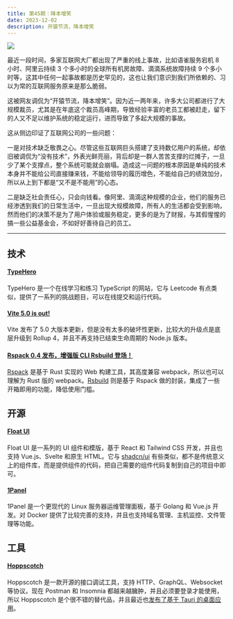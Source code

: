 ```yaml
---
title: 第45期：降本增笑
date: 2023-12-02
description: 开猿节流，降本增笑
---
```


![](/static/weekly/issue-45-cover.jpg)

最近一段时间，多家互联网大厂都出现了严重的线上事故，比如语雀服务宕机 8 小时、阿里云持续 3 个多小时的全球所有机房故障、滴滴系统故障持续 9 个多小时等，这其中任何一起事故都是历史罕见的，这也让我们意识到我们所依赖的、习以为常的互联网服务原来是那么脆弱。

这被网友调侃为“开猿节流，降本增笑”。因为近一两年来，许多大公司都进行了大规模裁员，尤其是在年底这个裁员高峰期，导致经验丰富的老员工都被赶走，留下的人又不足以维护系统的稳定运行，进而导致了多起大规模的事故。

这从侧边印证了互联网公司的一些问题：

一是对技术缺乏敬畏之心。尽管这些互联网巨头搭建了支持数亿用户的系统，却依旧被调侃为“没有技术”，外表光鲜亮丽，背后却是一群人苦苦支撑的烂摊子，一旦少了某个支撑点，整个系统可能就会崩塌。造成这一问题的根本原因是单纯的技术本身并不能给公司直接赚来钱，不能给领导的履历增色，不能给自己的绩效加分，所以从上到下都是“又不是不能用”的心态。

二是缺乏社会责任心，只会向钱看。像阿里、滴滴这种规模的企业，他们的服务已经渗透到我们的日常生活中，一旦出现大规模故障，所有人的生活都会受到影响，然而他们的决策不是为了用户体验或服务稳定，更多的是为了财报，与其假惺惺的搞一些公益基金会，不如好好善待自己的员工。

<hr />

## 技术

#### [TypeHero](https://typehero.dev)

TypeHero 是一个在线学习和练习 TypeScript 的网站，它与 Leetcode 有点类似，提供了一系列的挑战题目，可以在线提交和运行代码。

#### [Vite 5.0 is out!](https://vitejs.dev/blog/announcing-vite5)

Vite 发布了 5.0 大版本更新，但是没有太多的破坏性更新，比较大的升级点是底层升级到 Rollup 4，并且不再支持已结束生命周期的 Node.js 版本。

#### [Rspack 0.4 发布，增强版 CLI Rsbuild 登场！](https://mp.weixin.qq.com/s/dorbW52HcJCaJaL9yybC3Q)

[Rspack](https://rspack.dev/) 是基于 Rust 实现的 Web 构建工具，其高度兼容 webpack，所以也可以理解为 Rust 版的 webpack。[Rsbuild](https://rsbuild.dev/) 则是基于 Rspack 做的封装，集成了一些开箱即用的功能，降低使用门槛。

## 开源

#### [Float UI](https://www.floatui.com/)

Float UI 是一系列的 UI 组件和模版，基于 React 和 Tailwind CSS 开发，并且也支持 Vue.js、Svelte 和原生 HTML。它与 [shadcn/ui](https://ui.shadcn.com/) 有些类似，都不是传统意义上的组件库，而是提供组件的代码，把自己需要的组件代码复制到自己的项目中即可。

#### [1Panel](https://github.com/1Panel-dev/1Panel)

1Panel 是一个更现代的 Linux 服务器运维管理面板，基于 Golang 和 Vue.js 开发。对 Docker 提供了比较完善的支持，并且也支持域名管理、主机监控、文件管理等功能。

## 工具

#### [Hoppscotch](https://hoppscotch.com/)

Hoppscotch 是一款开源的接口调试工具，支持 HTTP、GraphQL、Websocket 等协议。现在 Postman 和 Insomnia 都越来越臃肿，并且必须要登录才能使用，所以 Hoppscotch 是个很不错的替代品，并且最近也[发布了基于 Tauri 的桌面应用](https://hoppscotch.com/blog/introducing-hoppscotch-desktop-application)。
